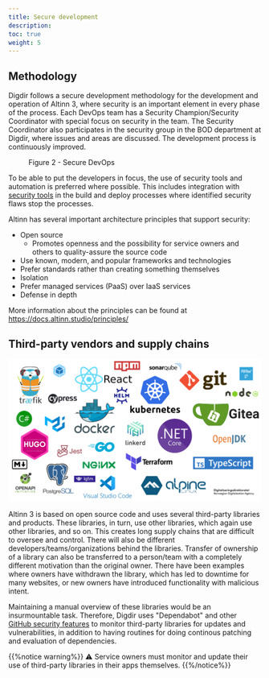 ```yaml
---
title: Secure development
description: 
toc: true
weight: 5
---
```


## Methodology

Digdir follows a secure development methodology for the development and operation of Altinn 3,
where security is an important element in every phase of the process.
Each DevOps team has a Security Champion/Security Coordinator with special focus on security in the team.
The Security Coordinator also participates in the security group in the BOD department at Digdir, where issues and areas are discussed.
The development process is continuously improved.

<figure>
<object title="Secure DevOps" data="devops.svg" type="image/svg+xml"></object>
<figcaption>Figure 2 - Secure DevOps</figcaption>
</figure>

To be able to put the developers in focus, the use of security tools and automation is preferred where possible.
This includes integration with [security tools](/community/contributing/handbook/securecoding/) in
the build and deploy processes where identified security flaws stop the processes.

Altinn has several important architecture principles that support security:

- Open source
  - Promotes openness and the possibility for service owners and others to quality-assure the source code
- Use known, modern, and popular frameworks and technologies
- Prefer standards rather than creating something themselves
- Isolation
- Prefer managed services (PaaS) over IaaS services
- Defense in depth

More information about the principles can be found at https://docs.altinn.studio/principles/

## Third-party vendors and supply chains

![Frameworks and technologies](/technology/tools/tech-map.png "Figure 3 - Frameworks and technologies used in Altinn 3")

Altinn 3 is based on open source code and uses several third-party libraries and products.
These libraries, in turn, use other libraries, which again use other libraries, and so on.
This creates long supply chains that are difficult to oversee and control.
There will also be different developers/teams/organizations behind the libraries.
Transfer of ownership of a library can also be transferred to a person/team with a completely different motivation than the original owner.
There have been examples where owners have withdrawn the library, which has led to downtime for many websites,
or new owners have introduced functionality with malicious intent.

Maintaining a manual overview of these libraries would be an insurmountable task.
Therefore, Digdir uses "Dependabot" and other [GitHub security features](https://docs.github.com/en/code-security/getting-started/github-security-features)
to monitor third-party libraries for updates and vulnerabilities,
in addition to having routines for doing continous patching and evaluation of dependencies.

{{%notice warning%}}
⚠ Service owners must monitor and update their use of third-party libraries in their apps themselves.
{{%/notice%}}
